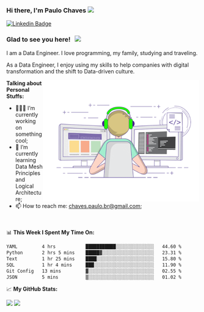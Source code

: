 ### Hi there, I'm Paulo Chaves</a> <img src="https://media.giphy.com/media/hvRJCLFzcasrR4ia7z/giphy.gif" width="25px">

[![Linkedin Badge](https://img.shields.io/badge/-LinkedIn-0e76a8?style=flat-square&logo=Linkedin&logoColor=white)](https://www.linkedin.com/in/paulo-sergio-dias-chaves-74442749)

### Glad to see you here! &nbsp; ![](https://visitor-badge.glitch.me/badge?page_id=paulosdchaves.paulosdchaves)

I am a Data Engineer. I love programming, my family, studying and traveling.

As a Data Engineer, I enjoy using my skills to help companies with digital transformation and the shift to Data-driven culture.

<img align="right" alt="GIF" src="https://github.com/paulosdchaves/paulosdchaves/blob/master/coding.gif?raw=true" width="408" height="318" />
  

**Talking about Personal Stuffs:**

- 👨🏻‍💻 I’m currently working on something cool;
- 🚀 I’m currently learning Data Mesh Principles and Logical Architecture;
- 📫 How to reach me: chaves.paulo.br@gmail.com;

</br>

📊 **This Week I Spent My Time On:**
<!--START_SECTION:waka-->

```text
YAML         4 hrs           ███████████░░░░░░░░░░░░░░   44.60 %
Python       2 hrs 5 mins    █████▓░░░░░░░░░░░░░░░░░░░   23.31 %
Text         1 hr 25 mins    ████░░░░░░░░░░░░░░░░░░░░░   15.80 %
SQL          1 hr 4 mins     ███░░░░░░░░░░░░░░░░░░░░░░   11.90 %
Git Config   13 mins         ▓░░░░░░░░░░░░░░░░░░░░░░░░   02.55 %
JSON         5 mins          ▒░░░░░░░░░░░░░░░░░░░░░░░░   01.02 %
```

<!--END_SECTION:waka-->


📈 **My GitHub Stats:**

<p>
  <img height="180em" src="https://github-readme-stats.vercel.app/api?username=paulosdchaves&show_icons=true&hide_border=true&&count_private=true&include_all_commits=true" />
  <img height="180em" src="https://github-readme-stats.vercel.app/api/top-langs/?username=paulosdchaves&exclude_repo=KNN-Image-Classification&show_icons=true&hide_border=true&layout=compact&langs_count=8"/>
</p>




